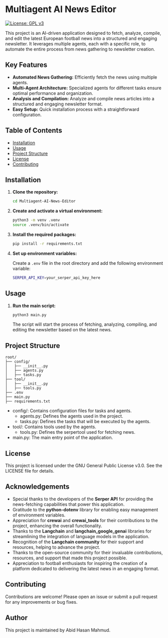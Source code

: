 # Multiagent AI News Editor

[![License: GPL v3](https://img.shields.io/badge/License-GPLv3-blue.svg)](https://www.gnu.org/licenses/gpl-3.0)

This project is an AI-driven application designed to fetch, analyze, compile, and edit the latest European football news into a structured and engaging newsletter. It leverages multiple agents, each with a specific role, to automate the entire process from news gathering to newsletter creation.

## Key Features

-   **Automated News Gathering:** Efficiently fetch the news using multiple agents.
-   **Multi-Agent Architecture:** Specialized agents for different tasks ensure optimal performance and organization.
-   **Analysis and Compilation:** Analyze and compile news articles into a structured and engaging newsletter format.
-   **Easy Setup:** Quick installation process with a straightforward configuration.

## Table of Contents

-   [Installation](#installation)
-   [Usage](#usage)
-   [Project Structure](#project-structure)
-   [License](#license)
-   [Contributing](#contributing)

## Installation

1. **Clone the repository:**

    ```sh
    cd Multiagent-AI-News-Editor
    ```

2. **Create and activate a virtual environment:**

    ```sh
    python3 -m venv .venv
    source .venv/bin/activate
    ```

3. **Install the required packages:**

    ```sh
    pip install -r requirements.txt
    ```

4. **Set up environment variables:**

    Create a `.env` file in the root directory and add the following environment variable:

    ```sh
    SERPER_API_KEY=your_serper_api_key_here
    ```

## Usage

1. **Run the main script:**

    ```sh
    python3 main.py
    ```

    The script will start the process of fetching, analyzing, compiling, and editing the newsletter based on the latest news.

## Project Structure

```plaintext
root/
├── config/
│   ├── __init__.py
│   ├── agents.py
│   ├── tasks.py
├── tool/
│   ├── __init__.py
│   ├── tools.py
├── .env
├── main.py
├── requirements.txt
```

-   config/: Contains configuration files for tasks and agents.
    -   agents.py: Defines the agents used in the project.
    -   tasks.py: Defines the tasks that will be executed by the agents.
-   tool/: Contains tools used by the agents.
    -   tools.py: Defines the serpertool used for fetching news.
-   main.py: The main entry point of the application.

## License

This project is licensed under the GNU General Public License v3.0. See the LICENSE file for details.

## Acknowledgements

-   Special thanks to the developers of the **Serper API** for providing the news-fetching capabilities that power this application.
-   Gratitude to the **python-dotenv** library for enabling easy management of environment variables.
-   Appreciation for **crewai** and **crewai_tools** for their contributions to the project, enhancing the overall functionality.
-   Thanks to the **Langchain** and **langchain_google_genai** libraries for streamlining the integration of language models in the application.
-   Recognition of the **Langchain community** for their support and resources, helping to advance the project.
-   Thanks to the open-source community for their invaluable contributions, resources, and support that made this project possible.
-   Appreciation to football enthusiasts for inspiring the creation of a platform dedicated to delivering the latest news in an engaging format.

## Contributing

Contributions are welcome! Please open an issue or submit a pull request for any improvements or bug fixes.

## Author

This project is maintained by Abid Hasan Mahmud.
